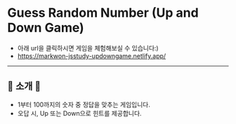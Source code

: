# Guess Random Number (Up and Down Game)
- 아래 url을 클릭하시면 게임을 체험해보실 수 있습니다:)
- https://markwon-jsstudy-updowngame.netlify.app/
---
## 💠 소개 💠
- 1부터 100까지의 숫자 중 정답을 맞추는 게임입니다.
- 오답 시, Up 또는 Down으로 힌트를 제공합니다.

